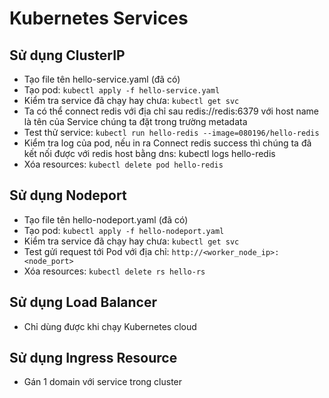 # Kubernetes Services

## Sử dụng ClusterIP
+ Tạo file tên hello-service.yaml (đã có)
+ Tạo pod: ```kubectl apply -f hello-service.yaml```
+ Kiểm tra service đã chạy hay chưa: ```kubectl get svc```
+ Ta có thể connect redis với địa chỉ sau redis://redis:6379 với host name là tên của Service chúng ta đặt trong trường metadata
+ Test thử service: ```kubectl run hello-redis --image=080196/hello-redis```
+ Kiểm tra log của pod, nếu in ra Connect redis success thì chúng ta đã kết nối được với redis host bằng dns: kubectl logs hello-redis
+ Xóa resources: ```kubectl delete pod hello-redis```

## Sử dụng Nodeport
+ Tạo file tên hello-nodeport.yaml (đã có)
+ Tạo pod: ```kubectl apply -f hello-nodeport.yaml```
+ Kiểm tra service đã chạy hay chưa: ```kubectl get svc```
+ Test gửi request tới Pod với địa chỉ: ```http://<worker_node_ip>:<node_port>```
+ Xóa resources: ```kubectl delete rs hello-rs```

## Sử dụng Load Balancer
+ Chỉ dùng được khi chạy Kubernetes cloud

## Sử dụng Ingress Resource
+ Gán 1 domain với service trong cluster
